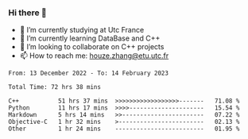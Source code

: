 ### Hi there 👋
- 🔭 I’m currently studying at Utc France
- 🌱 I’m currently learning DataBase and C++
- 👯 I’m looking to collaborate on C++ projects
- 📫 How to reach me: houze.zhang@etu.utc.fr

<!--START_SECTION:waka-->

```text
From: 13 December 2022 - To: 14 February 2023

Total Time: 72 hrs 38 mins

C++           51 hrs 37 mins  >>>>>>>>>>>>>>>>>>-------   71.08 %
Python        11 hrs 17 mins  >>>>---------------------   15.54 %
Markdown      5 hrs 14 mins   >>-----------------------   07.22 %
Objective-C   1 hr 32 mins    >------------------------   02.13 %
Other         1 hr 24 mins    -------------------------   01.95 %
```

<!--END_SECTION:waka-->
